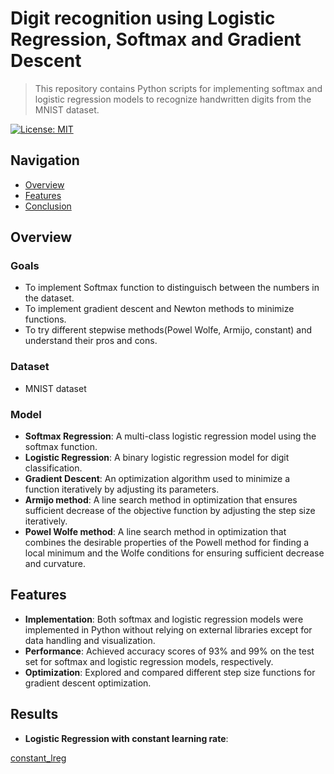 # Digit recognition using Logistic Regression, Softmax and Gradient Descent
> This repository contains Python scripts for implementing softmax and logistic regression models to recognize handwritten digits from the MNIST dataset.
> 

[![License: MIT](https://img.shields.io/badge/License-MIT-yellow.svg)](https://opensource.org/licenses/MIT)

## Navigation

- [Overview](#overview)
- [Features](#Features)
- [Conclusion](#Conclusion)

## Overview

### Goals

- To implement Softmax function to distinguisch between the numbers in the dataset.
- To implement gradient descent and Newton methods to minimize functions.
- To try different stepwise methods(Powel Wolfe, Armijo, constant) and understand their pros and cons.

### Dataset 

- MNIST dataset

### Model

- **Softmax Regression**: A multi-class logistic regression model using the softmax function.
- **Logistic Regression**: A binary logistic regression model for digit classification.
- **Gradient Descent**: An optimization algorithm used to minimize a function iteratively by adjusting its parameters.
- **Armijo method**: A line search method in optimization that ensures sufficient decrease of the objective function by adjusting the step size iteratively.
- **Powel Wolfe method**: A line search method in optimization that combines the desirable properties of the Powell method for finding a local minimum and the Wolfe conditions for ensuring sufficient decrease and curvature.

## Features

- **Implementation**: Both softmax and logistic regression models were implemented in Python without relying on external libraries except for data handling and visualization.
- **Performance**: Achieved accuracy scores of 93% and 99% on the test set for softmax and logistic regression models, respectively.
- **Optimization**: Explored and compared different step size functions for gradient descent optimization.

## Results

- **Logistic Regression with constant learning rate**:
  
[constant_lreg]

[constant_lreg]: results/constant_logistic_regression.png
[constant_softmax]: results/constant_logistic_regression.png "Softmax Regression with constant learning rate"
[armijo_lreg]: results/constant_logistic_regression.png "Logistic Regression with Armijo step size"
[armijo_softmax]: results/constant_logistic_regression.png "Softmax Regression with Armijo step size"
[powell_wolfe_lreg]: results/constant_logistic_regression.png "Logistic Regression with Powell-Wolfe step size"
[powell_wolfe_softmax]: results/constant_logistic_regression.png "Softmax Regression with Powell-Wolfe step size"
